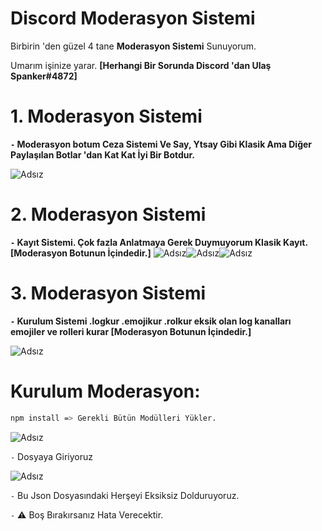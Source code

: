 # Discord Moderasyon Sistemi

Birbirin 'den güzel 4 tane **Moderasyon Sistemi** Sunuyorum.

Umarım işinize yarar. **[Herhangi Bir Sorunda Discord 'dan Ulaş Spanker#4872]**

# 1. Moderasyon Sistemi
**`-` Moderasyon botum Ceza Sistemi Ve Say, Ytsay Gibi Klasik Ama Diğer Paylaşılan Botlar 'dan Kat Kat İyi Bir Botdur.**

![Adsız](https://spanker.is-a.fail/57Jz6u4sE.gif)

# 2. Moderasyon Sistemi
**`-` Kayıt Sistemi. Çok fazla Anlatmaya Gerek Duymuyorum Klasik Kayıt. [Moderasyon Botunun İçindedir.]**
![Adsız](https://spanker.is-a.fail/57JzyH_or.png)![Adsız](https://spanker.is-a.fail/57JzBDvPe.png)![Adsız](https://spanker.is-a.fail/57JzGHdn3.png)

# 3. Moderasyon Sistemi
**`-` Kurulum Sistemi .logkur .emojikur .rolkur eksik olan log kanalları emojiler ve rolleri kurar [Moderasyon Botunun İçindedir.]**

![Adsız](https://spanker.is-a.fail/57JA9f8of.png)



# Kurulum Moderasyon:
```sh
npm install => Gerekli Bütün Modülleri Yükler.
```

![Adsız](https://spanker.is-a.fail/57JAvSWuQ.png) 

`-` Dosyaya Giriyoruz

![Adsız](https://spanker.is-a.fail/57JAOfllm.png) 

`-` Bu Json Dosyasındaki Herşeyi Eksiksiz Dolduruyoruz. 

`-` ⚠️ Boş Bırakırsanız Hata Verecektir.

